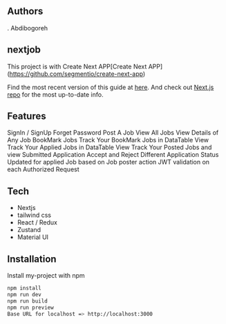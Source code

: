 ## Authors
. Abdibogoreh

## nextjob
This project is with Create Next APP[Create Next APP] (https://github.com/segmentio/create-next-app)

Find the most recent version of this guide at [here](https://github.com/segmentio/create-next-app/blob/master/lib/templates/default/README.md). And check out [Next.js repo](https://github.com/zeit/next.js) for the most up-to-date info.

## Features

SignIn / SignUp
Forget Password
Post A Job
View All Jobs
View Details of Any Job
BookMark Jobs
Track Your BookMark Jobs in DataTable View
Track Your Applied Jobs in DataTable View
Track Your Posted Jobs and view Submitted Application
Accept and Reject Different Application
Status Updated for applied Job based on Job poster action
JWT validation on each Authorized Request

## Tech

- Nextjs
- tailwind css
- React / Redux
- Zustand
- Material UI


## Installation

Install my-project with npm

```bash
npm install
npm run dev
npm run build
npm run preview
Base URL for localhost => http://localhost:3000
```